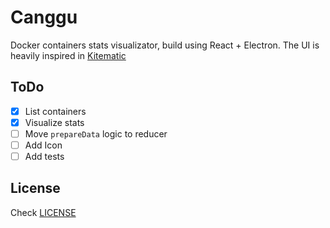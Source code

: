 # Canggu

Docker containers stats visualizator, build using React + Electron. The
UI is heavily inspired in [Kitematic](https://github.com/docker/kitematic)

## ToDo

* [x] List containers
* [x] Visualize stats
* [ ] Move `prepareData` logic to reducer
* [ ] Add Icon
* [ ] Add tests

## License

Check [LICENSE](./LICENSE)
